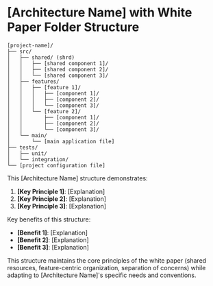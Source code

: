 # [Architecture Name] with White Paper Folder Structure

```
[project-name]/
├── src/
│   ├── shared/ (shrd)
│   │   ├── [shared component 1]/
│   │   ├── [shared component 2]/
│   │   └── [shared component 3]/
│   ├── features/
│   │   ├── [feature 1]/
│   │   │   ├── [component 1]/
│   │   │   ├── [component 2]/
│   │   │   └── [component 3]/
│   │   └── [feature 2]/
│   │       ├── [component 1]/
│   │       ├── [component 2]/
│   │       └── [component 3]/
│   └── main/
│       └── [main application file]
├── tests/
│   ├── unit/
│   └── integration/
└── [project configuration file]
```

This [Architecture Name] structure demonstrates:

1. **[Key Principle 1]**: [Explanation]
2. **[Key Principle 2]**: [Explanation]
3. **[Key Principle 3]**: [Explanation]

Key benefits of this structure:

- **[Benefit 1]**: [Explanation]
- **[Benefit 2]**: [Explanation]
- **[Benefit 3]**: [Explanation]

This structure maintains the core principles of the white paper (shared resources, feature-centric organization, separation of concerns) while adapting to [Architecture Name]'s specific needs and conventions.
